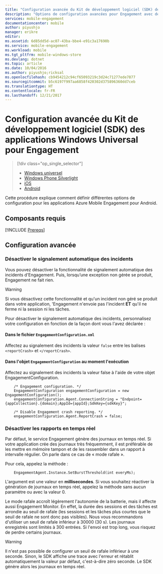 ```yaml
---
title: "Configuration avancée du Kit de développement logiciel (SDK) des applications Windows Universal pour Engagement"
description: "Options de configuration avancées pour Engagement avec des applications Windows Universal"
services: mobile-engagement
documentationcenter: mobile
author: piyushjo
manager: erikre
editor: 
ms.assetid: 6d85dd5d-ac07-43ba-bbe4-e91c3a17690b
ms.service: mobile-engagement
ms.workload: mobile
ms.tgt_pltfrm: mobile-windows-store
ms.devlang: dotnet
ms.topic: article
ms.date: 10/04/2016
ms.author: piyushjo;ricksal
ms.openlocfilehash: cb9454212c94cf65093219c3d24c71277ede7877
ms.sourcegitcommit: b5c6197f997aa6858f420302d375896360dd7ceb
ms.translationtype: HT
ms.contentlocale: fr-FR
ms.lasthandoff: 12/21/2017
---
```

# <a name="advanced-configuration-for-windows-universal-apps-engagement-sdk"></a>Configuration avancée du Kit de développement logiciel (SDK) des applications Windows Universal pour Engagement
> [!div class="op_single_selector"]
> * [Windows universel](mobile-engagement-windows-store-advanced-configuration.md)
> * [Windows Phone Silverlight](mobile-engagement-windows-phone-integrate-engagement.md)
> * [iOS](mobile-engagement-ios-integrate-engagement.md)
> * [Android](mobile-engagement-android-advanced-configuration.md)
> 
> 

Cette procédure explique comment définir différentes options de configuration pour les applications Azure Mobile Engagement pour Android.

## <a name="prerequisites"></a>Composants requis
[!INCLUDE [Prereqs](../../includes/mobile-engagement-windows-store-prereqs.md)]

## <a name="advanced-configuration"></a>Configuration avancée
### <a name="disable-automatic-crash-reporting"></a>Désactiver le signalement automatique des incidents
Vous pouvez désactiver la fonctionnalité de signalement automatique des incidents d'Engagement. Puis, lorsqu’une exception non gérée se produit, Engagement ne fait rien.

> [!WARNING]
> Si vous désactivez cette fonctionnalité et qu'un incident non géré se produit dans votre application, 'Engagement n'envoie pas l'incident **ET** qu'il ne ferme ni la session ni les tâches.
> 
> 

Pour désactiver le signalement automatique des incidents, personnalisez votre configuration en fonction de la façon dont vous l'avez déclarée :

#### <a name="from-engagementconfigurationxml-file"></a>Dans le fichier `EngagementConfiguration.xml`
Affectez au signalement des incidents la valeur `false` entre les balises `<reportCrash>` et `</reportCrash>`.

#### <a name="from-engagementconfiguration-object-at-run-time"></a>Dans l'objet `EngagementConfiguration` au moment l'exécution
Affectez au signalement des incidents la valeur false à l'aide de votre objet EngagementConfiguration.

        /* Engagement configuration. */
        EngagementConfiguration engagementConfiguration = new EngagementConfiguration();
        engagementConfiguration.Agent.ConnectionString = "Endpoint={appCollection}.{domain};AppId={appId};SdkKey={sdkKey}";

        /* Disable Engagement crash reporting. */
        engagementConfiguration.Agent.ReportCrash = false;

### <a name="disable-real-time-reporting"></a>Désactiver les rapports en temps réel
Par défaut, le service Engagement génère des journaux en temps réel. Si votre application crée des journaux très fréquemment, il est préférable de les mettre en mémoire tampon et de les rassembler dans un rapport à intervalle régulier. On parle dans ce cas de « mode rafale ».

Pour cela, appelez la méthode :

        EngagementAgent.Instance.SetBurstThreshold(int everyMs);

L'argument est une valeur en **millisecondes**. Si vous souhaitez réactiver la génération de journaux en temps réel, appelez la méthode sans aucun paramètre ou avec la valeur 0.

Le mode rafale accroît légèrement l'autonomie de la batterie, mais il affecte aussi Engagement Monitor. En effet, la durée des sessions et des tâches est arrondie au seuil de rafale (les sessions et les tâches plus courtes que le seuil de rafale ne sont donc pas visibles). Nous vous recommandons d'utiliser un seuil de rafale inférieur à 30000 (30 s). Les journaux enregistrés sont limités à 300 entrées. Si l'envoi est trop long, vous risquez de perdre certains journaux.

> [!WARNING]
> Il n'est pas possible de configurer un seuil de rafale inférieur à une seconde. Sinon, le SDK affiche une trace avec l'erreur et rétablit automatiquement la valeur par défaut, c'est-à-dire zéro seconde. Le SDK génère alors les journaux en temps réel.
> 
> 

[here]:http://www.nuget.org/packages/Capptain.WindowsCS
[NuGet website]:http://docs.nuget.org/docs/start-here/overview
